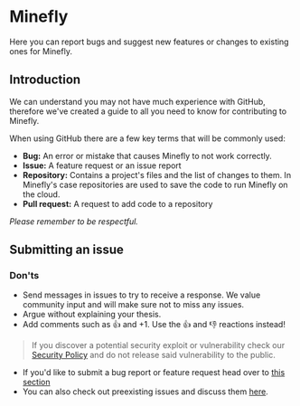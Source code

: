 # Minefly

Here you can report bugs and suggest new features or changes to existing ones for Minefly.

## Introduction
We can understand you may not have much experience with GitHub, therefore we've created a guide to all you need to know for contributing to Minefly.

When using GitHub there are a few key terms that will be commonly used:
- **Bug:** An error or mistake that causes Minefly to not work correctly.
- **Issue:** A feature request or an issue report
- **Repository:** Contains a project's files and the list of changes to them. In Minefly's case repositories are used to save the code to run Minefly on the cloud.
- **Pull request:** A request to add code to a repository

*Please remember to be respectful.*

## Submitting an issue

### Don'ts
- Send messages in issues to try to receive a response. We value community input and will make sure not to miss any issues.
- Argue without explaining your thesis.
- Add comments such as 👍 and +1. Use the 👍 and 👎 reactions instead!

> If you discover a potential security exploit or vulnerability check our [Security Policy](https://github.com/Minefly/minefly/security/policy) and do not release said vulnerability to the public.



- If you'd like to submit a bug report or feature request head over to [this section](https://github.com/Minehut/Meta/issues/new/choose)
- You can also check out preexisting issues and discuss them [here](https://github.com/Minehut/Meta/issues).

